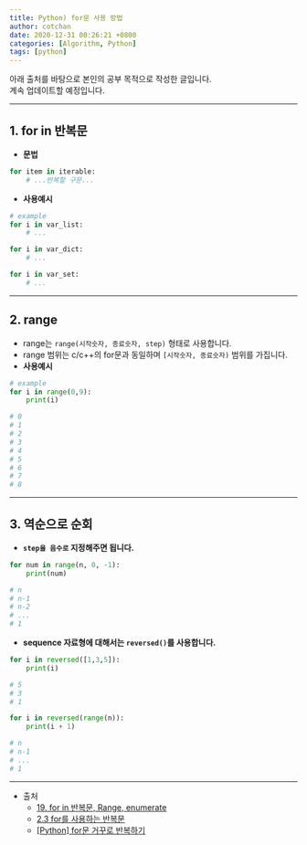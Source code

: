 ```yaml
---
title: Python) for문 사용 방법
author: cotchan
date: 2020-12-31 00:26:21 +0800
categories: [Algorithm, Python]
tags: [python]     
---
```


아래 출처를 바탕으로 본인의 공부 목적으로 작성한 글입니다.    
계속 업데이트할 예정입니다.

---

## 1. for in 반복문

+ **문법**

```python
for item in iterable:
    # ...반복할 구문...
```

+ **사용예시**

```python
# example
for i in var_list:
    # ...

for i in var_dict:
    # ...

for i in var_set:
    # ...
```


---

## 2. range

+ range는 `range(시작숫자, 종료숫자, step)` 형태로 사용합니다.
+ range 범위는 c/c++의 for문과 동일하며 `[시작숫자, 종료숫자)` 범위를 가집니다.
+ **사용예시**

```python
# example
for i in range(0,9):
    print(i)

# 0
# 1
# 2
# 3
# 4
# 5
# 6
# 7
# 8
```

---

## 3. 역순으로 순회

+ **`step을 음수로` 지정해주면 됩니다.**

```python
for num in range(n, 0, -1):
    print(num)

# n 
# n-1
# n-2
# ...
# 1
```

+ **sequence 자료형에 대해서는 `reversed()`를 사용합니다.**

```python
for i in reversed([1,3,5]):
    print(i)

# 5
# 3
# 1
```

```python
for i in reversed(range(n)):
    print(i + 1)

# n
# n-1
# ...
# 1
```

---

+ 출처
    + [19. for in 반복문, Range, enumerate](https://wikidocs.net/16045)
    + [2.3 for를 사용하는 반복문](https://wikidocs.net/58)
    + [[Python] for문 거꾸로 반복하기](https://lightjean.tistory.com/24)
